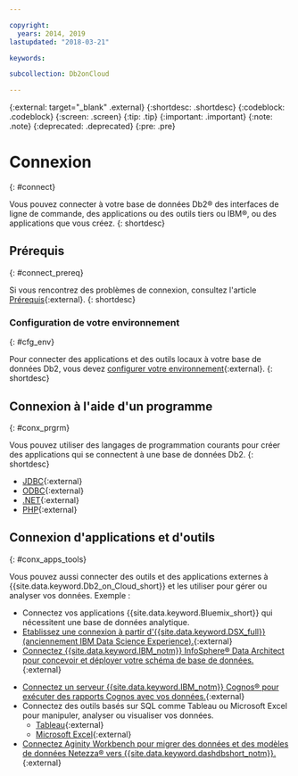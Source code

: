 ```yaml
---

copyright:
  years: 2014, 2019
lastupdated: "2018-03-21"

keywords: 

subcollection: Db2onCloud

---
```


<!-- Attribute definitions --> 
{:external: target="_blank" .external}
{:shortdesc: .shortdesc}
{:codeblock: .codeblock}
{:screen: .screen}
{:tip: .tip}
{:important: .important}
{:note: .note}
{:deprecated: .deprecated}
{:pre: .pre}

# Connexion
{: #connect}

Vous pouvez connecter à votre base de données Db2® des interfaces de ligne de commande, des applications ou des outils tiers ou IBM®, ou des applications que vous créez. 
{: shortdesc}

## Prérequis
{: #connect_prereq}

Si vous rencontrez des problèmes de connexion, consultez l'article [Prérequis](https://www.ibm.com/support/knowledgecenter/SSFMBX/com.ibm.swg.im.dashdb.doc/connecting/connecting_applications_to_dashdb_database.html){:external}.
{: shortdesc}

### Configuration de votre environnement
{: #cfg_env}

Pour connecter des applications et des outils locaux à votre base de données Db2, vous devez [configurer votre environnement](https://www.ibm.com/support/knowledgecenter/SSFMBX/com.ibm.swg.im.dashdb.doc/connecting/connect_driver_package_config.html){:external}.
{: shortdesc}

## Connexion à l'aide d'un programme
{: #conx_prgrm}

Vous pouvez utiliser des langages de programmation courants pour créer des applications qui se connectent à une base de données Db2.
{: shortdesc}

<!--* [Java{}{:external} -->
* [JDBC](https://www.ibm.com/support/knowledgecenter/SSFMBX/com.ibm.swg.im.dashdb.doc/connecting/connect_connecting_jdbc_applications.html){:external}
* [ODBC](https://www.ibm.com/support/knowledgecenter/SSFMBX/com.ibm.swg.im.dashdb.doc/connecting/connect_connecting_cli_and_odbc_applications.html){:external}
* [.NET](https://www.ibm.com/support/knowledgecenter/SSFMBX/com.ibm.swg.im.dashdb.doc/connecting/connect_connecting__net_applications.html){:external}
* [PHP](https://www.ibm.com/support/knowledgecenter/SSFMBX/com.ibm.swg.im.dashdb.doc/connecting/connect_connecting_php.html){:external}

## Connexion d'applications et d'outils
{: #conx_apps_tools}

Vous pouvez aussi connecter des outils et des applications externes à {{site.data.keyword.Db2_on_Cloud_short}}
et les utiliser pour gérer ou analyser vos données. Exemple :
   * Connectez vos applications {{site.data.keyword.Bluemix_short}} qui nécessitent une base de données analytique.
   * [Etablissez une connexion à partir d'{{site.data.keyword.DSX_full}} (anciennement IBM Data Science Experience).](https://datascience.ibm.com/docs/content/manage-data/create-conn.html?context=analytics&linkInPage=true){:external}
   * [Connectez {{site.data.keyword.IBM_notm}} InfoSphere® Data Architect pour concevoir et déployer votre schéma de base de données.](https://www.ibm.com/support/knowledgecenter/SSFMBX/com.ibm.swg.im.dashdb.doc/connecting/connect_connecting_ibm_data_architect.html){:external}
<!--   * Connect Esri ArcGIS to perform geospatial analytics and map publishing with your data. -->
   * [Connectez un serveur {{site.data.keyword.IBM_notm}} Cognos® pour exécuter des rapports Cognos avec vos données.](https://www.ibm.com/support/knowledgecenter/SSFMBX/com.ibm.swg.im.dashdb.doc/connecting/connect_connecting_cognos.html){:external}
   * Connectez des outils basés sur SQL comme Tableau ou Microsoft Excel pour manipuler, analyser ou visualiser vos données. 
       * [Tableau](https://www.ibm.com/support/knowledgecenter/SSFMBX/com.ibm.swg.im.dashdb.doc/connecting/connect_connecting_tableau.html){:external}
       * [Microsoft Excel](https://www.ibm.com/support/knowledgecenter/SSFMBX/com.ibm.swg.im.dashdb.doc/connecting/connect_connecting_excel.html){:external}
   * [Connectez Aginity Workbench pour migrer des données et des modèles de données Netezza® vers {{site.data.keyword.dashdbshort_notm}}.](https://www.ibm.com/support/knowledgecenter/SSFMBX/com.ibm.swg.im.dashdb.doc/connecting/connect_connecting_aginity.html){:external}
